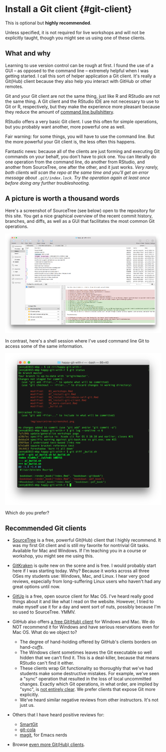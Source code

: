 # Install a Git client {#git-client}

This is optional but **highly recommended**.

Unless specified, it is not required for live workshops and will not be explicitly taught, though you might see us using one of these clients.

## What and why

Learning to use version control can be rough at first. I found the use of a GUI – as opposed to the command line – extremely helpful when I was getting started. I call this sort of helper application a Git client. It's really a Git(Hub) client because they also help you interact with GitHub or other remotes.

Git and your Git client are not the same thing, just like R and RStudio are not the same thing. A Git client and the RStudio IDE are not necessary to use to Git or R, respectively, but they make the experience more pleasant because they reduce the amount of [command line bullshittery](http://www.pgbovine.net/command-line-bullshittery.htm).

RStudio offers a very basic Git client. I use this often for simple operations, but you probably want another, more powerful one as well.

Fair warning: for some things, you will have to use the command line. But the more powerful your Git client is, the less often this happens.

Fantastic news: because all of the clients are just forming and executing Git commands on your behalf, you don't have to pick one. You can literally do one operation from the command line, do another from RStudio, and another from SourceTree, one after the other, and it just works. *Very rarely, both clients will scan the repo at the same time and you'll get an error message about `.git/index.lock`. Try the operation again at least once before doing any further troubleshooting.*

## A picture is worth a thousand words

Here's a screenshot of SourceTree (see below) open to the repository for this site. You get a nice graphical overview of the recent commit history, branches, and diffs, as well as a GUI that facilitates the most common Git operations.

![SourceTree screenshot](img/sourcetree-screenshot.png)

In contrast, here's a shell session where I've used command line Git to access some of the same information.

![Command line Git](img/command-line-git-screenshot.png)

Which do you prefer?

## Recommended Git clients

<!-- https://twitter.com/JennyBryan/status/734894596019224576 -->

  * [SourceTree](http://www.sourcetreeapp.com) is a free, powerful Git(Hub) client that I highly recommend. It was my first Git client and is still my favorite for nontrivial Git tasks. Available for Mac and Windows. If I'm teaching you in a course or workshop, you might see me using this.

  * [GitKraken](https://www.gitkraken.com) is quite new on the scene and is free. I would probably start here if I was starting today. Why? Because it works across all three OSes my students use: Windows, Mac, and Linux. I hear very good reviews, especially from long-suffering Linux users who haven't had any great options until now.

  * [GitUp](http://gitup.co) is a free, open source client for Mac OS. I've heard really good things about it and like what I read on the website. However, I tried to make myself use it for a day and went sort of nuts, possibly because I'm so used to SourceTree. YMMV.
  
  * GitHub also offers [a free Git(Hub) client](https://desktop.github.com/) for Windows and Mac. We do NOT recommend it for Windows and have serious reservations even for Mac OS. What do we object to?
    - The degree of hand-holding offered by GitHub's clients borders on hand-*cuffs*.
    - The Windows client sometimes leaves the Git executable so well hidden that we can't find it. This is a deal-killer, because that means RStudio can't find it either.
    - These clients wrap Git functionality so thoroughly that we've had students make some destructive mistakes. For example, we've seen a "sync" operation that resulted in the loss of local uncommitted changes. Exactly which Git operations, in what order, are implied by "sync", is [not entirely clear](http://stackoverflow.com/questions/12104513/what-does-github-for-windows-sync-do). We prefer clients that expose Git more explicitly.
    - We've heard similar negative reviews from other instructors. It's not just us.

  * Others that I have heard positive reviews for:
  
    - [SmartGit](http://www.syntevo.com/smartgit/)
    - [git-cola](https://git-cola.github.io)
    - [magit](https://magit.vc), for Emacs nerds

  * Browse [even more Git(Hub) clients](http://git-scm.com/downloads/guis).
